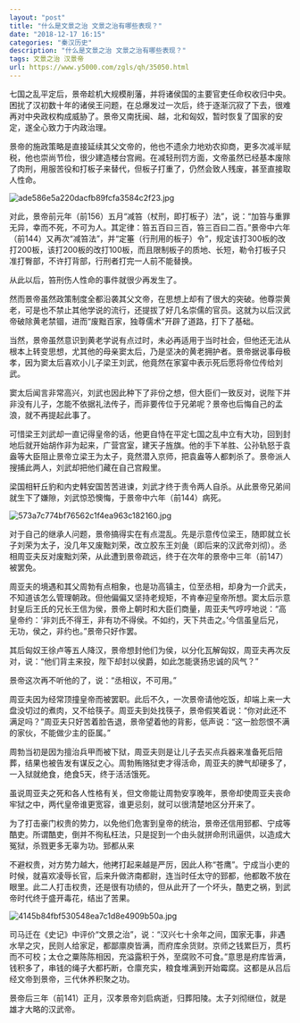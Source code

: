 ```yaml
---
layout: "post"
title: "什么是文景之治 文景之治有哪些表现？"
date: "2018-12-17 16:15"
categories: "秦汉历史"
description: "什么是文景之治 文景之治有哪些表现？"
tags: 文景之治 汉景帝
url: https://www.y5000.com/zgls/qh/35050.html
---
```






七国之乱平定后，景帝趁机大规模削藩，并将诸侯国的主要官吏任命权收归中央。困扰了汉初数十年的诸侯王问题，在总爆发过一次后，终于逐渐沉寂了下去，很难再对中央政权构成威胁了。景帝又南抚闽、越，北和匈奴，暂时恢复了国家的安定，遂全心致力于内政治理。

景帝的施政策略是直接延续其父文帝的，他也不遗余力地劝农抑商，更多次减半赋税，他也崇尚节俭，很少建造楼台宫阙。在减轻刑罚方面，文帝虽然已经基本废除了肉刑，用服苦役和打板子来替代，但板子打重了，仍然会致人残废，甚至直接取人性命。

![ade586e5a220dacfb89fcfa3584c2f23.jpg](https://img.y5000.com/uploads/allimg/181018/ade586e5a220dacfb89fcfa3584c2f23.jpg)

对此，景帝前元年（前156）五月“减笞（杖刑，即打板子）法”，说：“加笞与重罪无异，幸而不死，不可为人。其定律：笞五百曰三百，笞三百曰二百。”景帝中六年（前144）又再次“减笞法”，并“定箠（行刑用的板子）令”，规定该打300板的改打200板，该打200板的改打100板，而且限制板子的质地、长短，勒令打板子只准打臀部，不许打背部，行刑者打完一人前不能替换。

从此以后，笞刑伤人性命的事件就很少再发生了。

然而景帝虽然政策制度全都沿袭其父文帝，在思想上却有了很大的突破。他尊崇黄老，可是也不禁止其他学说的流行，还提拔了好几名崇儒的官员。这就为以后汉武帝破除黄老禁锢，进而“废黜百家，独尊儒术”开辟了道路，打下了基础。

当然，景帝虽然意识到黄老学说有点过时，未必再适用于当时社会，但他还无法从根本上转变思想，尤其他的母亲窦太后，乃是坚决的黄老拥护者。景帝据说事母极孝，因为窦太后喜欢小儿子梁王刘武，他竟然在家宴中表示死后愿将帝位传给刘武。

窦太后闻言非常高兴，刘武也因此种下了非份之想，但大臣们一致反对，说陛下并非没有儿子，怎能不依据礼法传子，而非要传位于兄弟呢？景帝也后悔自己的孟浪，就不再提起此事了。

可惜梁王刘武却一直记得皇帝的话，他更自恃在平定七国之乱中立有大功，回到封地后就开始胡作非为起来，广营宫室，建天子旌旗。他的手下羊胜、公孙轨怒于袁盎等大臣阻止景帝立梁王为太子，竟然潜入京师，把袁盎等人都刺杀了。景帝派人搜捕此两人，刘武却把他们藏在自己宫殿里。

梁国相轩丘豹和内史韩安国苦苦进谏，刘武才终于责令两人自杀。从此景帝兄弟间就生下了嫌隙，刘武惊恐懊悔，于景帝中六年（前144）病死。

![573a7c774bf76562c1f4ea963c182160.jpg](https://img.y5000.com/uploads/allimg/181018/573a7c774bf76562c1f4ea963c182160.jpg)

对于自己的继承人问题，景帝搞得实在有点混乱。先是示意传位梁王，随即就立长子刘荣为太子，没几年又废黜刘荣，改立胶东王刘彘（即后来的汉武帝刘彻）。丞相周亚夫反对废黜刘荣，从此遭到景帝疏远，终于在次年的景帝中三年（前147）被罢免。

周亚夫的境遇和其父周勃有点相象，也是功高镇主，位至丞相，却身为一介武夫，不知道该怎么管理朝政。但他偏偏又坚持老规矩，不肯奉迎皇帝所想。窦太后示意封皇后王氏的兄长王信为侯，景帝上朝时和大臣们商量，周亚夫气哼哼地说：“高皇帝约：‘非刘氏不得王，非有功不得侯。不如约，天下共击之。’今信虽皇后兄，无功，侯之，非约也。”景帝只好作罢。

其后匈奴王徐卢等五人降汉，景帝想封他们为侯，以分化瓦解匈奴，周亚夫再次反对，说：“他们背主来投，陛下却封以侯爵，如此怎能褒扬忠诚的风气？”

景帝这次再不听他的了，说：“丞相议，不可用。”

周亚夫因为经常顶撞皇帝而被罢职。此后不久，一次景帝请他吃饭，却端上来一大盘没切过的煮肉，又不给筷子。周亚夫到处找筷子，景帝假笑着说：“你对此还不满足吗？”周亚夫只好苦着脸告退，景帝望着他的背影，低声说：“这一脸怨恨不满的家伙，不能做少主的臣属。”

周勃当初是因为擅治兵甲而被下狱，周亚夫则是让儿子去买点兵器来准备死后陪葬，结果也被告发有谋反之心。周勃贿赂狱吏才得活命，周亚夫的脾气却硬多了，一入狱就绝食，绝食5天，终于活活饿死。

虽说周亚夫之死和各人性格有关，但文帝能让周勃安享晚年，景帝却使周亚夫丧命牢狱之中，两代皇帝谁更宽容，谁更忌刻，就可以很清楚地区分开来了。

为了打击豪门权贵的势力，以免他们危害到皇帝的统治，景帝还信用郅都、宁成等酷吏。所谓酷吏，倒并不徇私枉法，只是捉到一个由头就拼命刑讯逼供，以造成大冤狱，杀戮更多无辜为功。郅都从来

不避权贵，对方势力越大，他拷打起来越是严厉，因此人称“苍鹰”。宁成当小吏的时候，就喜欢凌辱长官，后来升做济南都尉，连当时任太守的郅都，他都敢不放在眼里。此二人打击权贵，还是很有功绩的，但从此开了一个坏头，酷吏之祸，到武帝时代终于盛开毒花，结出了苦果。

![4145b84fbf530548ea7c1d8e4909b50a.jpg](https://img.y5000.com/uploads/allimg/181018/4145b84fbf530548ea7c1d8e4909b50a.jpg)

司马迁在《史记》中评价“文景之治”，说：“汉兴七十余年之间，国家无事，非遇水旱之灾，民则人给家足，都鄙廪庾皆满，而府库余货财。京师之钱累巨万，贯朽而不可校；太仓之粟陈陈相因，充溢露积于外，至腐败不可食。”意思是府库皆满，钱积多了，串钱的绳子大都朽断，仓廪充实，粮食堆满到开始霉腐。这都是从吕后经文帝到景帝，三代休养积聚之功。

景帝后三年（前141）正月，汉孝景帝刘启病逝，归葬阳陵。太子刘彻继位，就是雄才大略的汉武帝。
